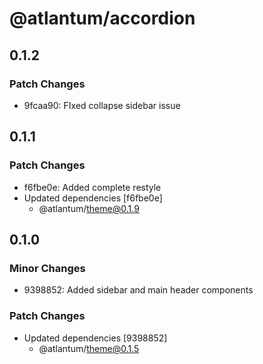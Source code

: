 # @atlantum/accordion

## 0.1.2

### Patch Changes

-   9fcaa90: FIxed collapse sidebar issue

## 0.1.1

### Patch Changes

-   f6fbe0e: Added complete restyle
-   Updated dependencies [f6fbe0e]
    -   @atlantum/theme@0.1.9

## 0.1.0

### Minor Changes

-   9398852: Added sidebar and main header components

### Patch Changes

-   Updated dependencies [9398852]
    -   @atlantum/theme@0.1.5
